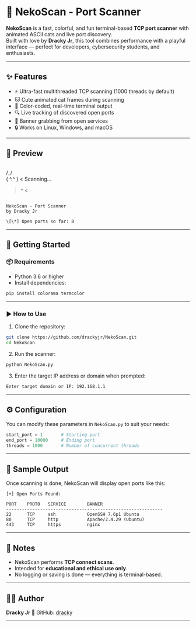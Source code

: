 
# 🐾 NekoScan - Port Scanner

**NekoScan** is a fast, colorful, and fun terminal-based **TCP port scanner** with animated ASCII cats and live port discovery.  
Built with love by **Dracky Jr**, this tool combines performance with a playful interface — perfect for developers, cybersecurity students, and enthusiasts.

---

## ✨ Features

- ⚡ Ultra-fast multithreaded TCP scanning (1000 threads by default)
- 🐱 Cute animated cat frames during scanning
- 🎨 Color-coded, real-time terminal output
- 🔍 Live tracking of discovered open ports
- 📡 Banner grabbing from open services
- 🔒 Works on Linux, Windows, and macOS

---

## 📸 Preview

```

```
 /\_/\
( ^.^ )  < Scanning...
 > ^ <
```

NekoScan - Port Scanner
by Dracky Jr

\[\*] Open ports so far: 8

````

---

## 🚀 Getting Started

### 📦 Requirements

- Python 3.6 or higher
- Install dependencies:

```bash
pip install colorama termcolor
````

---

### ▶️ How to Use

1. Clone the repository:

```bash
git clone https://github.com/drackyjr/NekoScan.git
cd NekoScan
```

2. Run the scanner:

```bash
python NekoScan.py
```

3. Enter the target IP address or domain when prompted:

```
Enter target domain or IP: 192.168.1.1
```

---

## ⚙️ Configuration

You can modify these parameters in `NekoScan.py` to suit your needs:

```python
start_port = 1       # Starting port
end_port = 10000     # Ending port
threads = 1000       # Number of concurrent threads
```

---

## 📁 Sample Output

Once scanning is done, NekoScan will display open ports like this:

```
[+] Open Ports Found:

PORT    PROTO   SERVICE        BANNER
------------------------------------------------------------
22      TCP     ssh            OpenSSH 7.6p1 Ubuntu
80      TCP     http           Apache/2.4.29 (Ubuntu)
443     TCP     https          nginx
```

---

## 🧠 Notes

* NekoScan performs **TCP connect scans**.
* Intended for **educational and ethical use only**.
* No logging or saving is done — everything is terminal-based.

---

## 🧑‍💻 Author

**Dracky Jr**
🔗 GitHub: [dracky](https://github.com/drackyjr)


---




